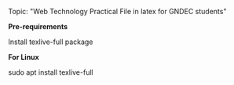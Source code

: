 Topic: "Web Technology Practical File in latex for GNDEC students"

**Pre-requirements**

Install texlive-full package

**For Linux**

sudo apt install texlive-full
